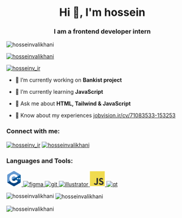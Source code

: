 <h1 align="center">Hi 👋, I'm hossein</h1>
<h3 align="center">I am a frontend developer intern</h3>

<p align="left"> <img src="https://komarev.com/ghpvc/?username=hosseinvalikhani&label=Profile%20views&color=0e75b6&style=flat" alt="hosseinvalikhani" /> </p>

<p align="left"> <a href="https://github.com/ryo-ma/github-profile-trophy"><img src="https://github-profile-trophy.vercel.app/?username=hosseinvalikhani" alt="hosseinvalikhani" /></a> </p>

<p align="left"> <a href="https://twitter.com/hosseinv_ir" target="blank"><img src="https://img.shields.io/twitter/follow/hosseinv_ir?logo=twitter&style=for-the-badge" alt="hosseinv_ir" /></a> </p>

- 🔭 I’m currently working on **Bankist project**

- 🌱 I’m currently learning **JavaScript**

- 💬 Ask me about **HTML, Tailwind & JavaScript**

- 📄 Know about my experiences [jobvision.ir/cv/71083533-153253](jobvision.ir/cv/71083533-153253)

<h3 align="left">Connect with me:</h3>
<p align="left">
<a href="https://twitter.com/hosseinv_ir" target="blank"><img align="center" src="https://raw.githubusercontent.com/rahuldkjain/github-profile-readme-generator/master/src/images/icons/Social/twitter.svg" alt="hosseinv_ir" height="30" width="40" /></a>
<a href="https://linkedin.com/in/hosseinvalikhani" target="blank"><img align="center" src="https://raw.githubusercontent.com/rahuldkjain/github-profile-readme-generator/master/src/images/icons/Social/linked-in-alt.svg" alt="hosseinvalikhani" height="30" width="40" /></a>
</p>

<h3 align="left">Languages and Tools:</h3>
<p align="left"> <a href="https://www.w3schools.com/cpp/" target="_blank" rel="noreferrer"> <img src="https://raw.githubusercontent.com/devicons/devicon/master/icons/cplusplus/cplusplus-original.svg" alt="cplusplus" width="40" height="40"/> </a> <a href="https://www.figma.com/" target="_blank" rel="noreferrer"> <img src="https://www.vectorlogo.zone/logos/figma/figma-icon.svg" alt="figma" width="40" height="40"/> </a> <a href="https://git-scm.com/" target="_blank" rel="noreferrer"> <img src="https://www.vectorlogo.zone/logos/git-scm/git-scm-icon.svg" alt="git" width="40" height="40"/> </a> <a href="https://www.adobe.com/in/products/illustrator.html" target="_blank" rel="noreferrer"> <img src="https://www.vectorlogo.zone/logos/adobe_illustrator/adobe_illustrator-icon.svg" alt="illustrator" width="40" height="40"/> </a> <a href="https://developer.mozilla.org/en-US/docs/Web/JavaScript" target="_blank" rel="noreferrer"> <img src="https://raw.githubusercontent.com/devicons/devicon/master/icons/javascript/javascript-original.svg" alt="javascript" width="40" height="40"/> </a> <a href="https://www.qt.io/" target="_blank" rel="noreferrer"> <img src="https://upload.wikimedia.org/wikipedia/commons/0/0b/Qt_logo_2016.svg" alt="qt" width="40" height="40"/> </a> </p>

<p><img align="left" src="https://github-readme-stats.vercel.app/api/top-langs?username=hosseinvalikhani&show_icons=true&locale=en&layout=compact" alt="hosseinvalikhani" /></p>

<p>&nbsp;<img align="center" src="https://github-readme-stats.vercel.app/api?username=hosseinvalikhani&show_icons=true&locale=en" alt="hosseinvalikhani" /></p>

<p><img align="center" src="https://github-readme-streak-stats.herokuapp.com/?user=hosseinvalikhani&" alt="hosseinvalikhani" /></p>
